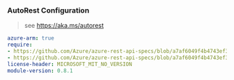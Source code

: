 ### AutoRest Configuration

> see https://aka.ms/autorest

``` yaml
azure-arm: true
require:
- https://github.com/Azure/azure-rest-api-specs/blob/a7af6049f4b4743ef3b649f3852bcc7bd9a43ee0/specification/agrifood/resource-manager/readme.md
- https://github.com/Azure/azure-rest-api-specs/blob/a7af6049f4b4743ef3b649f3852bcc7bd9a43ee0/specification/agrifood/resource-manager/readme.go.md
license-header: MICROSOFT_MIT_NO_VERSION
module-version: 0.8.1
```